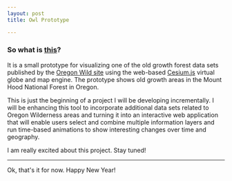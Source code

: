 ```yaml
---
layout: post
title: Owl Prototype

---
```

### So what is [this](http://blog.rikitraki.com/owl/)?

It is a small prototype for visualizing one of the old growth forest data sets published by the [Oregon Wild site](http://www.oregonwild.org/oregon_forests/map-gallery-1/interactive-old-growth-maps) using the web-based [Cesium.js](https://cesiumjs.org/) virtual globe and map engine. The prototype shows old growth areas in the Mount Hood National Forest in Oregon.

This is just the beginning of a project I will be developing incrementally. I will be enhancing this tool to incorporate additional data sets related to Oregon Wilderness areas and turning it into an interactive web application that will enable users select and combine multiple information layers and run time-based animations to show interesting changes over time and geography.

I am really excited about this project. Stay tuned!

---
Ok, that's it for now. Happy New Year!
